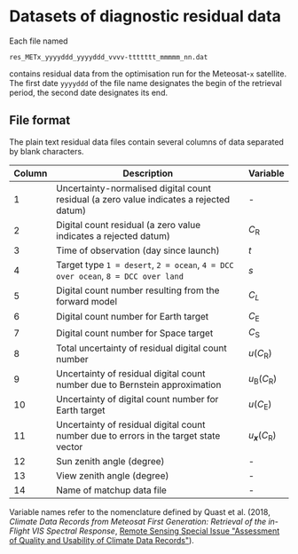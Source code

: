 # Datasets of diagnostic residual data

Each file named

    res_METx_yyyyddd_yyyyddd_vvvv-ttttttt_mmmmm_nn.dat
    
contains residual data from the optimisation run for the Meteosat-`x` satellite. The first date `yyyyddd` of the file name designates the begin of the retrieval period, the second date designates its end.

## File format

The plain text residual data files contain several columns of data separated by blank characters. 

| Column | Description                                                                             | Variable                             |
|--------|-----------------------------------------------------------------------------------------|--------------------------------------|
| 1      | Uncertainty-normalised digital count residual (a zero value indicates a rejected datum) | -                                    |
| 2      | Digital count residual (a zero value indicates a rejected datum)                        | *C*<sub>R</sub>                      |
| 3      | Time of observation (day since launch)                                                  | *t*                                  |
| 4      | Target type `1 = desert`, `2 = ocean`, `4 = DCC over ocean`, `8 = DCC over land`        | *s*                                  |
| 5      | Digital count number resulting from the forward model                                   | *C*<sub>*L*</sub>                     |
| 6      | Digital count number for Earth target                                                   | *C*<sub>E</sub>                      |
| 7      | Digital count number for Space target                                                   | *C*<sub>S</sub>                      |
| 8      | Total uncertainty of residual digital count number                                      | *u*(*C*<sub>R</sub>)                 |
| 9      | Uncertainty of residual digital count number due to Bernstein approximation             | *u*<sub>B</sub>(*C*<sub>R</sub>)     |
| 10     | Uncertainty of digital count number for Earth target                                    | *u*(*C*<sub>E</sub>)                 |
| 11     | Uncertainty of residual digital count number due to errors in the target state vector   | *u*<sub>***x***</sub>(*C*<sub>R</sub>) |
| 12     | Sun zenith angle (degree)                                                               | -                                    |
| 13     | View zenith angle (degree)                                                              | -                                    |
| 14     | Name of matchup data file                                                               | -                                    |

Variable names refer to the nomenclature defined by Quast et al. (2018, *Climate Data Records from Meteosat First Generation: Retrieval of the in-Flight VIS Spectral Response*, [Remote Sensing Special Issue "Assessment of Quality and Usability of Climate Data Records"](https://www.mdpi.com/journal/remotesensing/special_issues/assessment_cdr)).
